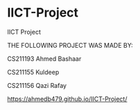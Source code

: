 # IICT-Project
IICT Project

THE FOLLOWING PROJECT WAS MADE BY:

CS211193 Ahmed Bashaar

CS211155 Kuldeep

CS211156 Qazi Rafay

https://ahmedb479.github.io/IICT-Project/

